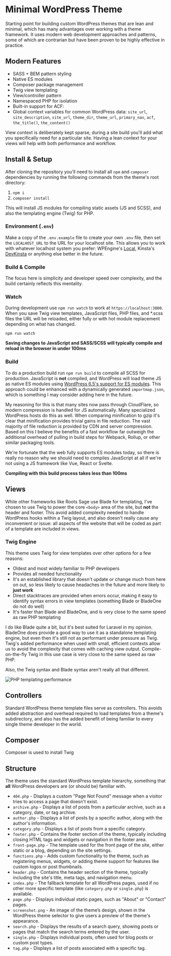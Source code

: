 # Minimal WordPress Theme

Starting point for building custom WordPress themes that are lean and minimal, which has many advantages over working with a theme framework. It uses modern web development approaches and patterns, some of which are contrarian but have been proven to be highly effective in practice.

## Modern Features

- SASS + BEM pattern styling
- Native ES modules
- Composer package management
- Twig view templating
- View/controller pattern
- Namespaced PHP for isolation
- Built-in support for ACF:
- Global context variables for common WordPress data: `site_url`, `site_description`, `site_url`, `theme_dir`, `theme_url`, `primary_nav`, `acf`, `the_title()`, `the_content()`

View context is deliberately kept sparse, during a site build you'll add what you specifically need for a particular site. Having a lean context for your views will help with both performance and workflow.

## Install & Setup

After cloning the repository you'll need to install all `npm` and `composer` dependencies by running the following commands from the theme's root directory:

1. `npm i`
1. `composer install`

This will install JS modules for compiling static assets (JS and SCSS), and also the templating engine (Twig) for PHP.

### Environment (`.env`)

Make a copy of the `.env.example` file to create your own `.env` file, then set the `LOCALHOST_URL` to the URL for your localhost site. This allows you to work with whatever localhost system you prefer: WPEngine's [Local](https://wpengine.com/local/), Kinsta's [DevKinsta](https://kinsta.com/devkinsta/) or anything else better in the future.

### Build & Compile

The focus here is simplicity and developer speed over complexity, and the build certainly reflects this mentality.

### Watch

During development use `npm run watch` to work at `https://localhost:3000`. When you save Twig view templates, JavaScript files, PHP files, and \*.scss files the URL will be reloaded, either fully or with hot module replacement depending on what has changed.

`npm run watch`

**Saving changes to JavaScript and SASS/SCSS will typically compile and reload in the browser in under 100ms**

### Build

To do a production build run `npm run build` to compile all SCSS for production. JavaScript is **not** compiled, and WordPress will load theme JS as native ES modules using [WordPress 6.5's support for ES modules](https://www.kevinleary.net/blog/wordpress-asset-loading/). This approach could be enhanced with a dynamically generated `importmap.json`, which is something I may consider adding here in the future.

My reasoning for this is that many sites now pass through CloudFlare, so modern compression is handled for JS automatically. Many specialized WordPress hosts do this as well. When comparing minification to gzip it's clear that minification provides trivial gains in file reduction. The vast majority of file reduction is provided by CDN and server compression. Based on this I believe the benefits of a fast workflow far outweigh the additional overhead of pulling in build steps for Webpack, Rollup, or other similar packaging tools.

We're fortunate that the web fully supports ES modules today, so there is really no reason why we should need to compiles JavaScript at all if we're not using a JS framework like Vue, React or Svelte.

**Compiling with this build process takes less than 100ms**

## Views

While other frameworks like Roots Sage use Blade for templating, I've chosen to use Twig to power the core `<body>` area of the site, but **not** the header and footer. This avoid added complexity needed to handle WordPress hooks within a Twig layout, and also doesn't really cause any inconvenient or issue: all aspects of the website that will be coded as part of a template are included in views.

### Twig Engine

This theme uses Twig for view templates over other options for a few reasons:

- Oldest and most widely familiar to PHP developers
- Provides all needed functionality
- It's an established library that doesn't update or change much from here on out, so less likely to cause headaches in the future and more likely to **just work**
- Direct stacktraces are provided when errors occur, making it easy to identify syntax errors in view templates (something Blade or BladeOne do not do well)
- It's faster than Blade and BladeOne, and is very close to the same speed as raw PHP templating

I do like Blade quite a bit, but it's best suited for Laravel in my opinion. BladeOne does provide a good way to use it as a standalone templating engine, but even then it's still not as performant under pressure as Twig. Twig's added performance when used with small, efficient contexts allow us to avoid the complexity that comes with caching view output. Compile-on-the-fly Twig in this use case is very close to the same speed as raw PHP.

Also, the Twig syntax and Blade syntax aren't really all that different.

![PHP templating performance](https://miro.medium.com/v2/resize:fit:1400/format:webp/1*VzlJqAd9IUBXf6R_q1Uk0Q.jpeg)

## Controllers

Standard WordPress theme template files serve as controllers. This avoids added abstraction and overhead required to load templates from a theme's subdirectory, and also has the added benefit of being familiar to every single theme developer in the world.

## Composer

Composer is used to install Twig

## Structure

The theme uses the standard WordPress template hierarchy, something that **all** WordPress developers are (or should be) familiar with.

- `404.php` - Displays a custom "Page Not Found" message when a visitor tries to access a page that doesn't exist.
- `archive.php` - Displays a list of posts from a particular archive, such as a category, date, or tag archive.
- `author.php` - Displays a list of posts by a specific author, along with the author's information.
- `category.php` - Displays a list of posts from a specific category.
- `footer.php` - Contains the footer section of the theme, typically including closing HTML tags and widgets or navigation in the footer area.
- `front-page.php` - The template used for the front page of the site, either static or a blog, depending on the site settings.
- `functions.php` - Adds custom functionality to the theme, such as registering menus, widgets, or adding theme support for features like custom logos or post thumbnails.
- `header.php` - Contains the header section of the theme, typically including the site's title, meta tags, and navigation menu.
- `index.php` - The fallback template for all WordPress pages, used if no other more specific template (like `category.php` or `single.php`) is available.
- `page.php` - Displays individual static pages, such as "About" or "Contact" pages.
- `screenshot.png` - An image of the theme’s design, shown in the WordPress theme selector to give users a preview of the theme's appearance.
- `search.php` - Displays the results of a search query, showing posts or pages that match the search terms entered by the user.
- `single.php` - Displays individual posts, often used for blog posts or custom post types.
- `tag.php` - Displays a list of posts associated with a specific tag.
